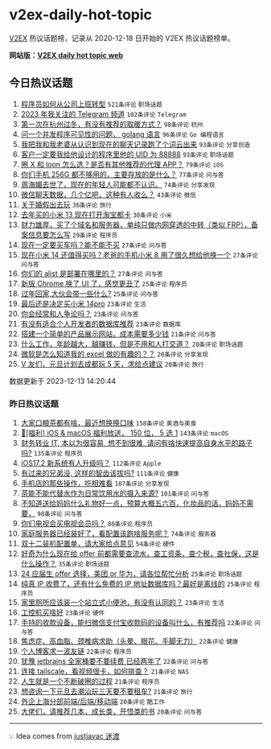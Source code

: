 # v2ex-daily-hot-topic

[V2EX](https://www.v2ex.com/) 热议话题榜，记录从 2020-12-18 日开始的 V2EX 热议话题榜单。

**网站版：[V2EX daily hot topic web](https://boojack.github.io/v2ex-daily-hot-topic-web/)**

## 今日热议话题

<!-- TODAY BEGIN -->

1. [程序员如何从公司上班转型](https://www.v2ex.com/t/1000000) `521条评论` `职场话题`
1. [2023 年我关注的 Telegram 频道](https://www.v2ex.com/t/999882) `102条评论` `Telegram`
1. [第一次在杭州过冬，有没有推荐的取暖方式？](https://www.v2ex.com/t/999921) `98条评论` `杭州`
1. [问一个并发程序可见性的问题， golang 语言](https://www.v2ex.com/t/999936) `96条评论` `Go 编程语言`
1. [我把我和我老婆从认识到现在的聊天记录跑了个词云出来](https://www.v2ex.com/t/999939) `93条评论` `分享创造`
1. [客户一定要我给他设计的程序里他的 UID 为 88888](https://www.v2ex.com/t/999917) `93条评论` `职场话题`
1. [圈 X 和 loon 怎么选？是否有其他推荐的代理 APP？](https://www.v2ex.com/t/999913) `79条评论` `iOS`
1. [你们手机 256G 都不够用的，主要存放的是什么？](https://www.v2ex.com/t/999925) `77条评论` `问与答`
1. [周海媚去世了，现在的年轻人可能都不认识。](https://www.v2ex.com/t/999973) `74条评论` `分享发现`
1. [微信聊天数据，几个亿吧，这种有人收么？](https://www.v2ex.com/t/1000063) `43条评论` `微信`
1. [关于婚假出去玩](https://www.v2ex.com/t/1000028) `36条评论` `旅行`
1. [去年买的小米 13 现在打开淘宝都卡](https://www.v2ex.com/t/1000095) `30条评论` `小米`
1. [财力雄厚，买了个域名和服务器，单纯只做内网穿透的中转（类似 FRP），备案信息要怎么写](https://www.v2ex.com/t/1000054) `29条评论` `程序员`
1. [现在一定要买车吗？能不能不买](https://www.v2ex.com/t/1000085) `27条评论` `问与答`
1. [现在小米 14 还值得买吗？老爸的手机小米 8 用了很久想给他换一个](https://www.v2ex.com/t/999969) `27条评论` `问与答`
1. [你们的 alist 是部署在哪里的？](https://www.v2ex.com/t/999878) `27条评论` `问与答`
1. [新版 Chrome 换了 UI 了，感觉更丑了](https://www.v2ex.com/t/1000131) `25条评论` `程序员`
1. [过年回家,大伙会带一些什么?](https://www.v2ex.com/t/999890) `25条评论` `问与答`
1. [最后还是决定买小米 14pro](https://www.v2ex.com/t/1000026) `23条评论` `生活`
1. [你会经常和人争论吗？](https://www.v2ex.com/t/999966) `23条评论` `问与答`
1. [有没有适合个人开发者的数据库推荐](https://www.v2ex.com/t/999887) `23条评论` `数据库`
1. [搭建一个简单的产品展示网站，成本需要多少钱](https://www.v2ex.com/t/1000114) `21条评论` `问与答`
1. [什么工作，年龄越大，越赚钱，但是不用和人打交道？](https://www.v2ex.com/t/1000075) `20条评论` `职场话题`
1. [微软是怎么知道我的 excel 做的有趣的？？](https://www.v2ex.com/t/999970) `20条评论` `分享发现`
1. [V 友们，元旦计划去成都玩 5 天，求给点建议](https://www.v2ex.com/t/999903) `20条评论` `旅行`

数据更新于 2023-12-13 14:20:44

<!-- TODAY END -->

### 昨日热议话题

<!-- YESTERDAY BEGIN -->

1. [大家口粮茶都有啥，最近想换换口味](https://www.v2ex.com/t/999587) `158条评论` `美酒与美食`
1. [🎉[福利] iOS & macOS 福利放送， 150 位， 5 选 1](https://www.v2ex.com/t/999774) `143条评论` `macOS`
1. [财务转业 IT, 本以为很容易, 想不到很难, 请问有啥快速提高自身水平的路子吗?](https://www.v2ex.com/t/999553) `135条评论` `程序员`
1. [iOS17.2 新系统有人升级吗？](https://www.v2ex.com/t/999568) `112条评论` `Apple`
1. [有过来的兄弟没, 这样的智齿该拔吗?](https://www.v2ex.com/t/999658) `111条评论` `健康`
1. [手机店的那些操作，吃相难看](https://www.v2ex.com/t/999571) `107条评论` `分享发现`
1. [茶能不能代替水作为日常饮用水的摄入来源?](https://www.v2ex.com/t/999567) `101条评论` `问与答`
1. [不知道送给妈妈什么礼物好一点，预算大概五六百，化妆品的话，妈妈不需要，](https://www.v2ex.com/t/999582) `98条评论` `问与答`
1. [你们电视会买电视会员吗？](https://www.v2ex.com/t/999643) `80条评论` `程序员`
1. [家庭服务器已经装好了，看配置该跑啥服务呢？](https://www.v2ex.com/t/999575) `74条评论` `服务器`
1. [双十二装机配置单，请大家给点意见](https://www.v2ex.com/t/999552) `54条评论` `硬件`
1. [好奇为什么现在给 offer 前都需要查流水，查工资条，查个税，查社保，这是什么操作？](https://www.v2ex.com/t/999573) `35条评论` `职场话题`
1. [24 应届生 offer 选择，美团 or 华为，请各位帮忙分析](https://www.v2ex.com/t/999590) `25条评论` `职场话题`
1. [纯真 IP 收费了，还有什么免费的 IP 地址数据库吗？最好是离线的](https://www.v2ex.com/t/999581) `25条评论` `程序员`
1. [家里厕所应该装一个站立式小便池，有没有认同的？](https://www.v2ex.com/t/999785) `23条评论` `生活`
1. [工控机买啥好](https://www.v2ex.com/t/999632) `23条评论` `硬件`
1. [手持的收款设备，能扫微信支付宝收款码的设备叫什么，有推荐吗](https://www.v2ex.com/t/999762) `22条评论` `问与答`
1. [焦虑症、高血脂、颈椎病求助（头晕、眼花、手脚无力）](https://www.v2ex.com/t/999751) `22条评论` `健康`
1. [个人博客求一波友链](https://www.v2ex.com/t/999593) `22条评论` `程序员`
1. [犹豫 jetbrains 全家桶要不要续费 已经两年了](https://www.v2ex.com/t/999557) `22条评论` `问与答`
1. [连接 tailscale，看视频很卡，如何排查？](https://www.v2ex.com/t/999772) `21条评论` `NAS`
1. [人生就是一个不断破圈的过程](https://www.v2ex.com/t/999690) `21条评论` `程序员`
1. [想咨询一下元旦去潮汕玩三天要不要租车?](https://www.v2ex.com/t/999635) `21条评论` `旅行`
1. [外企上海分部前端/后端/移动端](https://www.v2ex.com/t/999752) `20条评论` `酷工作`
1. [大佬们，请推荐几本，成长类，开悟类的书](https://www.v2ex.com/t/999664) `20条评论` `问与答`

<!-- YESTERDAY END -->

---

💡 Idea comes from [justjavac 迷渡](https://github.com/justjavac/)
